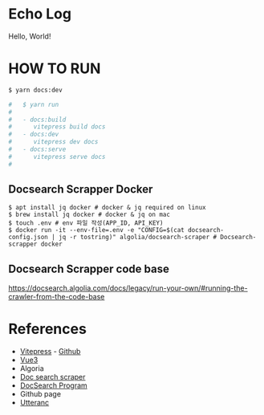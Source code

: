 # Echo Log
Hello, World! 

# HOW TO RUN
``` sh
$ yarn docs:dev

#   $ yarn run
#
#   - docs:build
#      vitepress build docs
#   - docs:dev
#      vitepress dev docs
#   - docs:serve
#      vitepress serve docs
#
```

## Docsearch Scrapper Docker
```shell
$ apt install jq docker # docker & jq required on linux
$ brew install jq docker # docker & jq on mac
$ touch .env # env 파일 작성(APP_ID, API_KEY)
$ docker run -it --env-file=.env -e "CONFIG=$(cat docsearch-config.json | jq -r tostring)" algolia/docsearch-scraper # Docsearch-scrapper docker
```

## Docsearch Scrapper code base
https://docsearch.algolia.com/docs/legacy/run-your-own/#running-the-crawler-from-the-code-base

# References
- [Vitepress](https://vitepress.vuejs.org/) - [Github](https://github.com/vuejs/vitepress)
- [Vue3](https://v3.ko.vuejs.org/guide/migration/introduction.html)
- Algoria
- [Doc search scraper](https://github.com/algolia/docsearch-scraper)
- [DocSearch Program](https://docsearch.algolia.com/docs/DocSearch-program)
- Github page
- [Utteranc](https://utteranc.es/)
